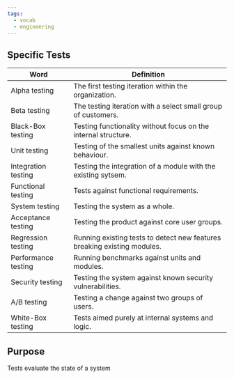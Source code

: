```yaml
---
tags:
  - vocab
  - engineering
---
```

## Specific Tests

| Word                | Definition                                                               |
| ------------------- | ------------------------------------------------------------------------ |
| Alpha testing       | The first testing iteration within the organization.                     |
| Beta testing        | The testing iteration with a select small group of customers.            |
| Black-Box testing   | Testing functionality without focus on the internal structure.           |
| Unit testing        | Testing of the smallest units against known behaviour.                   |
| Integration testing | Testing the integration of a module with the existing sytsem.            |
| Functional testing  | Tests against functional requirements.                                   |
| System testing      | Testing the system as a whole.                                           |
| Acceptance testing  | Testing the product against core user groups.                            |
| Regression testing  | Running existing tests to detect new features breaking existing modules. |
| Performance testing | Running benchmarks against units and modules.                            |
| Security testing    | Testing the system against known security vulnerabilities.               |
| A/B testing         | Testing a change against two groups of users.                            |
| White-Box testing   | Tests aimed purely at internal systems and logic.                        |
## Purpose

Tests evaluate the state of a system 